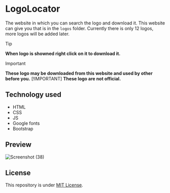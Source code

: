 # LogoLocator
The website in which you can search the logo and download it. This website can give you that is in the `logos` folder. Currently there is only 12 logos, more logos will be added later.

> [!TIP]
> **When logo is showned right click on it to download it.**

> [!IMPORTANT]
>**These logo may be downloaded from this website and used by other before you.**
> [!IMPORTANT]
> **These logo are not official.**

## Technology used
- HTML
- CSS
- JS
- Google fonts
- Bootstrap

## Preview
![Screenshot (38)](https://github.com/Harshit2012/LogoLocator/assets/105143145/50f25edc-0126-4400-9915-5c0d671e9eae)

## License
This repository is under [MIT License](https://github.com/Harshit2012/LogoLocator?tab=MIT-1-ov-file#readme).
